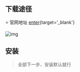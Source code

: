 ## 下载途径

:star: <Badge type='info'>官网地址</Badge> [enter](https://nodejs.org/en){target='_blank'}

![img](/notesPic/202402180030.png)

## 安装

> 全部下一步、安装默认就行